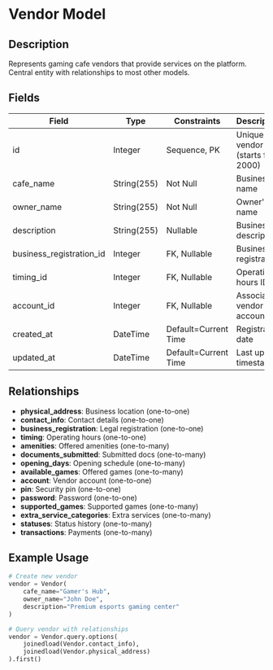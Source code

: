 # Vendor Model

## Description
Represents gaming cafe vendors that provide services on the platform. Central entity with relationships to most other models.

## Fields

| Field | Type | Constraints | Description |
|-------|------|------------|-------------|
| id | Integer | Sequence, PK | Unique vendor ID (starts from 2000) |
| cafe_name | String(255) | Not Null | Business name |
| owner_name | String(255) | Not Null | Owner's name |
| description | String(255) | Nullable | Business description |
| business_registration_id | Integer | FK, Nullable | Business registration |
| timing_id | Integer | FK, Nullable | Operating hours ID |
| account_id | Integer | FK, Nullable | Associated vendor account |
| created_at | DateTime | Default=Current Time | Registration date |
| updated_at | DateTime | Default=Current Time | Last update timestamp |

## Relationships

- **physical_address**: Business location (one-to-one)
- **contact_info**: Contact details (one-to-one)  
- **business_registration**: Legal registration (one-to-one)
- **timing**: Operating hours (one-to-one)
- **amenities**: Offered amenities (one-to-many)
- **documents_submitted**: Submitted docs (one-to-many)
- **opening_days**: Opening schedule (one-to-many)
- **available_games**: Offered games (one-to-many)
- **account**: Vendor account (one-to-one) 
- **pin**: Security pin (one-to-one)
- **password**: Password (one-to-one)
- **supported_games**: Supported games (one-to-many)
- **extra_service_categories**: Extra services (one-to-many)
- **statuses**: Status history (one-to-many)
- **transactions**: Payments (one-to-many)

## Example Usage
```python
# Create new vendor
vendor = Vendor(
    cafe_name="Gamer's Hub",
    owner_name="John Doe",
    description="Premium esports gaming center"
)

# Query vendor with relationships
vendor = Vendor.query.options(
    joinedload(Vendor.contact_info),
    joinedload(Vendor.physical_address)
).first()